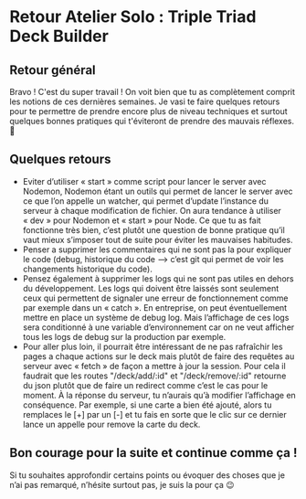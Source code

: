 # Retour Atelier Solo : Triple Triad Deck Builder

## Retour général

Bravo ! C'est du super travail ! On voit bien que tu as complètement comprit les notions de ces dernières semaines. Je vasi te faire quelques retours pour te permettre de prendre encore plus de niveau techniques et surtout quelques bonnes pratiques qui t'éviteront de prendre des mauvais réflexes. 💪

## Quelques retours

-   Eviter d’utiliser « start » comme script pour lancer le server avec Nodemon, Nodemon étant un outils qui permet de lancer le server avec ce que l’on appelle un watcher, qui permet d’update l’instance du serveur à chaque modification de fichier. On aura tendance à utiliser « dev » pour Nodemon et « start » pour Node. Ce que tu as fait fonctionne très bien, c’est plutôt une question de bonne pratique qu’il vaut mieux s’imposer tout de suite pour éviter les mauvaises habitudes.
-   Penser a supprimer les commentaires qui ne sont pas la pour expliquer le code (debug, historique du code —> c’est git qui permet de voir les changements historique du code).
-   Pensez également à supprimer les logs qui ne sont pas utiles en dehors du développement. Les logs qui doivent être laissés sont seulement ceux qui permettent de signaler une erreur de fonctionnement comme par exemple dans un « catch ». En entreprise, on peut éventuellement mettre en place un système de debug log. Mais l’affichage de ces logs sera conditionné à une variable d’environnement car on ne veut afficher tous les logs de debug sur la production par exemple.
-   Pour aller plus loin, il pourrait être intéressant de ne pas rafraîchir les pages a chaque actions sur le deck mais plutôt de faire des requêtes au serveur avec « fetch » de façon a mettre à jour la session. Pour cela il faudrait que les routes "/deck/add/:id" et "/deck/remove/:id" retourne du json plutôt que de faire un redirect comme c’est le cas pour le moment. À la réponse du serveur, tu n’aurais qu’à modifier l’affichage en conséquence. Par exemple, si une carte a bien été ajouté, alors tu remplaces le [+] par un [-] et tu fais en sorte que le clic sur ce dernier lance un appelle pour remove la carte du deck.

## Bon courage pour la suite et continue comme ça !

Si tu souhaites approfondir certains points ou évoquer des choses que je n’ai pas remarqué, n’hésite surtout pas, je suis la pour ça 😉

